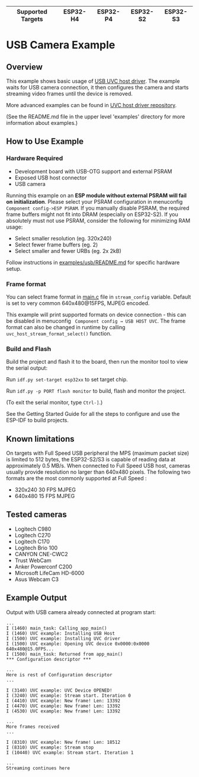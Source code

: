 | Supported Targets | ESP32-H4 | ESP32-P4 | ESP32-S2 | ESP32-S3 |
| ----------------- | -------- | -------- | -------- | -------- |

# USB Camera Example

## Overview

This example shows basic usage of [USB UVC host driver](https://components.espressif.com/components/espressif/usb_host_uvc). The example waits for USB camera connection, it then configures the camera and starts streaming video frames until the device is removed.

More advanced examples can be found in [UVC host driver repository](https://github.com/espressif/esp-usb/tree/master/host/class/uvc/usb_host_uvc/examples).

(See the README.md file in the upper level 'examples' directory for more information about examples.)

## How to Use Example

### Hardware Required

* Development board with USB-OTG support and external PSRAM
* Exposed USB host connector
* USB camera

Running this example on an **ESP module without external PSRAM will fail on initialization**. Please select your PSRAM configuration in menuconfig `Component config->ESP PSRAM`. If you manually disable PSRAM, the required frame buffers might not fit into DRAM (especially on ESP32-S2). If you absolutely must not use PSRAM, consider the following for minimizing RAM usage:
* Select smaller resolution (eg. 320x240)
* Select fewer frame buffers (eg. 2)
* Select smaller and fewer URBs (eg. 2x 2kB)

Follow instructions in [examples/usb/README.md](../../README.md) for specific hardware setup.

### Frame format

You can select frame format in [main.c](./main/main.c) file in `stream_config` variable. Default is set to very common 640x480@15FPS, MJPEG encoded.

This example will print supported formats on device connection - this can be disabled in menuconfig ` Component config → USB HOST UVC`. The frame format can also be changed in runtime by calling `uvc_host_stream_format_select()` function.

### Build and Flash

Build the project and flash it to the board, then run the monitor tool to view the serial output:

Run `idf.py set-target esp32xx` to set target chip.

Run `idf.py -p PORT flash monitor` to build, flash and monitor the project.

(To exit the serial monitor, type ``Ctrl-]``.)

See the Getting Started Guide for all the steps to configure and use the ESP-IDF to build projects.

## Known limitations

On targets with Full Speed USB peripheral the MPS (maximum packet size) is limited to 512 bytes, the ESP32-S2/S3 is capable of reading data at approximately 0.5 MB/s. When connected to Full Speed USB host, cameras usually provide resolution no larger than 640x480 pixels. The following two formats are the most commonly supported at Full Speed :
* 320x240  30 FPS  MJPEG
* 640x480  15 FPS  MJPEG

## Tested cameras
* Logitech C980
* Logitech C270
* Logitech C170
* Logitech Brio 100
* CANYON CNE-CWC2
* Trust WebCam
* Anker Powerconf C200
* Microsoft LifeCam HD-6000
* Asus Webcam C3

## Example Output

Output with USB camera already connected at program start:
```
...
I (1460) main_task: Calling app_main()
I (1460) UVC example: Installing USB Host
I (1500) UVC example: Installing UVC driver
I (1500) UVC example: Opening UVC device 0x0000:0x0000 640x480@15.0FPS...
I (1500) main_task: Returned from app_main()
*** Configuration descriptor ***

...
Here is rest of Configuration descriptor
...

I (3140) UVC example: UVC Device OPENED!
I (3240) UVC example: Stream start. Iteration 0
I (4410) UVC example: New frame! Len: 13392
I (4470) UVC example: New frame! Len: 13392
I (4530) UVC example: New frame! Len: 13392

...
More frames received
...

I (8310) UVC example: New frame! Len: 18512
I (8310) UVC example: Stream stop
I (10440) UVC example: Stream start. Iteration 1

...
Streaming continues here
```
